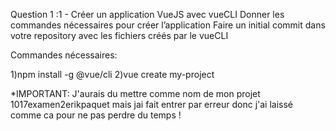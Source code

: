 Question 1 :1 - Créer un application VueJS avec vueCLI Donner les commandes nécessaires pour créer l’application Faire un initial commit dans votre repository avec les fichiers créés par le vueCLI

Commandes nécessaires:

1)npm install -g @vue/cli 2)vue create my-project

*IMPORTANT: J'aurais du mettre comme nom de mon projet 1017examen2erikpaquet mais jai fait entrer par erreur donc j'ai laissé comme ca pour ne pas perdre du temps !
